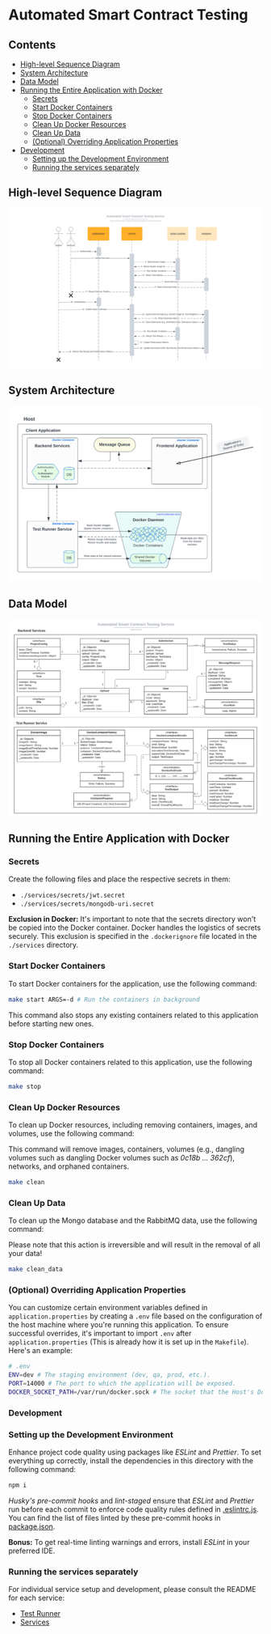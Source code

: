 # Automated Smart Contract Testing

## Contents

- [High-level Sequence Diagram](#high-level-sequence-diagram)
- [System Architecture](#system-architecture)
- [Data Model](#data-model)
- [Running the Entire Application with Docker](#running-the-entire-application-with-docker)
  - [Secrets](#secrets)
  - [Start Docker Containers](#start-docker-containers)
  - [Stop Docker Containers](#stop-docker-containers)
  - [Clean Up Docker Resources](#clean-up-docker-resources)
  - [Clean Up Data](#clean-up-data)
  - [(Optional) Overriding Application Properties](#optional-overriding-application-properties)
- [Development](#development)
  - [Setting up the Development Environment](#setting-up-the-development-environment)
  - [Running the services separately](#running-the-services-separately)

## High-level Sequence Diagram

![high-level-sequence-diagram](data/img/Smart%20Contract%20Testing%20Service%20%7C%20High-level%20Sequence%20Diagram%20%7C%20Exercise%20Upload%20&%20Code%20Submission.png)

## System Architecture

![system-architecture](data/img/Smart%20Contract%20Testing%20Service%20%7C%20System%20Architecture.png)

## Data Model

![data-model](data/img/Smart%20Contract%20Testing%20Service%20%7C%20Data%20Model.png)

## Running the Entire Application with Docker

### Secrets

Create the following files and place the respective secrets in them:

- `./services/secrets/jwt.secret`
- `./services/secrets/mongodb-uri.secret`

**Exclusion in Docker:** It's important to note that the secrets directory won't be copied into the Docker container. Docker handles the logistics of secrets securely. This exclusion is specified in the `.dockerignore` file located in the `./services` directory.

### Start Docker Containers

To start Docker containers for the application, use the following command:

```bash
make start ARGS=-d # Run the containers in background
```

This command also stops any existing containers related to this application before starting new ones.

### Stop Docker Containers

To stop all Docker containers related to this application, use the following command:

```bash
make stop
```

### Clean Up Docker Resources

To clean up Docker resources, including removing containers, images, and volumes, use the following command:

This command will remove images, containers, volumes (e.g., dangling volumes such as dangling Docker volumes such as _0c18b ... 362cf_), networks, and orphaned containers.

```bash
make clean
```

### Clean Up Data

To clean up the Mongo database and the RabbitMQ data, use the following command:

Please note that this action is irreversible and will result in the removal of all your data!

```bash
make clean_data
```

### (Optional) Overriding Application Properties

You can customize certain environment variables defined in `application.properties` by creating a `.env` file based on the configuration of the host machine where you're running this application. To ensure successful overrides, it's important to import `.env` after `application.properties` (This is already how it is set up in the `Makefile`). Here's an example:

```bash
# .env
ENV=dev # The staging environment (dev, qa, prod, etc.).
PORT=14000 # The port to which the application will be exposed.
DOCKER_SOCKET_PATH=/var/run/docker.sock # The socket that the Host's Docker Daemon runs on.
```

### Development

### Setting up the Development Environment

Enhance project code quality using packages like _ESLint_ and _Prettier_. To set everything up correctly, install the dependencies in this directory with the following command:

```bash
npm i
```

_Husky's pre-commit hooks_ and _lint-staged_ ensure that _ESLint_ and _Prettier_ run before each commit to enforce code quality rules defined in [.eslintrc.js](./.eslintrc.js). You can find the list of files linted by these pre-commit hooks in [package.json](./package.json).

**Bonus:** To get real-time linting warnings and errors, install _ESLint_ in your preferred IDE.

### Running the services separately

For individual service setup and development, please consult the README for each service:

- [Test Runner](./test-runner/README.md)
- [Services](./services/README.md)
